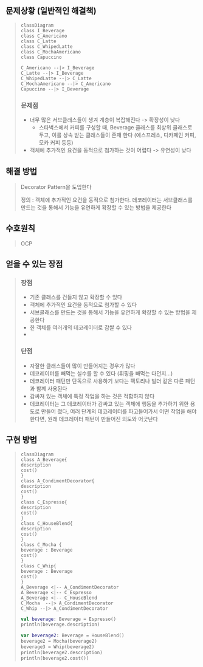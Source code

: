 ## 문제상황 (일반적인 해결책)

<blockquote>

```mermaid
classDiagram
class I_Beverage
class C_Americano
class C_Latte
class C_WhipedLatte
class C_MochaAmericano
class Capuccino

C_Americano --|> I_Beverage 
C_Latte --|> I_Beverage 
C_WhipedLatte --|> C_Latte 
C_MochaAmericano --|> C_Americano 
Capuccino --|> I_Beverage 
```

### 문제점

* 너무 많은 서브클래스들이 생겨 계층이 복잡해진다 -> 확장성이 낮다
    * 스타벅스에서 커피를 구성할 때, Beverage 클래스를 최상위 클래스로 두고, 이를 상속 받는 클래스들이 존재 한다
      (에스프레소, 디카페인 커피, 모카 커피 등등)
* 객체에 추가적인 요건을 동적으로 첨가하는 것이 어렵다 -> 유연성이 낮다

</blockquote>

## 해결 방법

<blockquote>
Decorator Pattern을 도입한다

정의 : 객체에 추가적인 요건을 동적으로 첨가한다. 데코레이터는 서브클래스를 만드는 것을 통해서 기능을 유연하게 확장할 수 있는 방법을 제공한다
</blockquote>

## 수호원칙

<blockquote>
OCP

</blockquote>

## 얻을 수 있는 장점

<blockquote>

### 장점

* 기존 클래스를 건들지 않고 확장할 수 있다
* 객체에 추가적인 요건을 동적으로 첨가할 수 있다
* 서브클래스를 만드는 것을 통해서 기능을 유연하게 확장할 수 있는 방법을 제공한다
* 한 객체를 여러개의 데코레이터로 감쌀 수 있다
*

### 단점

* 자잘한 클래스들이 많이 만들어지는 경우가 많다
* 데코레이터를 빼먹는 실수를 할 수 있다 (휘핑을 빼먹는 다던지...)
* 데코레이터 패턴만 단독으로 사용하기 보다는 팩토리나 빌더 같은 다른 패턴과 함꼐 사용된다
* 감싸져 있는 객체에 특정 작업을 하는 것은 적합하지 않다
* 데코레이터는 그 데코레이터가 감싸고 있는 객체에 행동을 추가하기 위한 용도로 만들어 졌다, 여러 단계의 데코레이터를
  파고들어가서 어떤 작업을 해야 한다면, 원래 데코레이터 패턴이 만들어진 의도와 어긋난다

</blockquote>

## 구현 방법

<blockquote>

```mermaid
classDiagram
class A_Beverage{
description
cost()
}
class A_CondimentDecorator{
description
cost()
}
class C_Espresso{
description
cost()
}
class C_HouseBlend{
description
cost()
}
class C_Mocha {
beverage : Beverage
cost()
}
class C_Whip{
beverage : Beverage
cost()
}
A_Beverage <|-- A_CondimentDecorator
A_Beverage <|-- C_Espresso 
A_Beverage <|-- C_HouseBlend
C_Mocha  --|> A_CondimentDecorator
C_Whip --|> A_CondimentDecorator
```

```kotlin
val beverage: Beverage = Espresso()
println(beverage.description)

var beverage2: Beverage = HouseBlend()
beverage2 = Mocha(beverage2)
beverage3 = Whip(beverage2)
println(beverage2.description)
println(beverage2.cost())
```

</blockquote>
